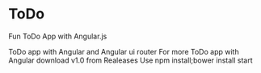 # ToDo
Fun ToDo App with Angular.js

ToDo app with Angular and Angular ui router
For more ToDo app with Angular download v1.0 from Realeases
Use npm install;bower install start
